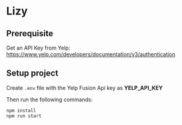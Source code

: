 # Lizy

## Prerequisite

Get an API Key from Yelp:
https://www.yelp.com/developers/documentation/v3/authentication

## Setup project

Create `.env` file with the Yelp Fusion Api key as **YELP_API_KEY**

Then run the following commands:

```
npm install
npm run start
```
